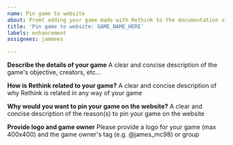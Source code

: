 ```yaml
---
name: Pin game to website
about: Promt adding your game made with Rethink to the documentation site
title: 'Pin game to website: GAME_NAME_HERE'
labels: enhancement
assignees: jammees

---
```


**Describe the details of your game**
A clear and concise description of the game's objective, creators, etc...

**How is Rethink related to your game?**
A clear and concise description of why Rethink is related in any way of your game

**Why would you want to pin your game on the website?**
A clear and concise description of the reason(s) to pin your game on the website

**Provide logo and game owner**
Please provide a logo for your game (max 400x400) and the game owner's tag (e.g. @james_mc98) or group
